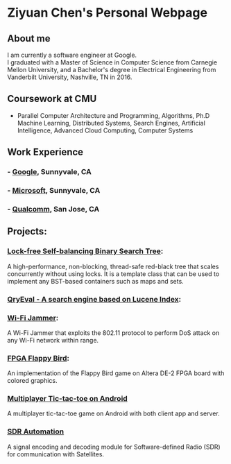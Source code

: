 # Ziyuan Chen's Personal Webpage

## About me
I am currently a software engineer at Google.<br />
I graduated with a Master of Science in Computer Science from Carnegie Mellon University, and a Bachelor's degree in Electrical Engineering from Vanderbilt University, Nashville, TN in 2016.

## Coursework at CMU
- Parallel Computer Architecture and Programming, Algorithms, Ph.D Machine Learning, Distributed Systems, Search Engines, Artificial Intelligence, Advanced Cloud Computing, Computer Systems

## Work Experience
### - [Google](https://www.google.com/about/), Sunnyvale, CA
### - [Microsoft](https://www.microsoft.com/en-us/), Sunnyvale, CA
### - [Qualcomm](https://www.qualcomm.com/), San Jose, CA

## Projects:
### [Lock-free Self-balancing Binary Search Tree](https://sarandia.github.io/lockfreebst/):
A high-performance, non-blocking, thread-safe red-black tree that scales concurrently without using locks. It is a template class that can be used to implement any BST-based containers such as maps and sets.

### [QryEval - A search engine based on Lucene Index](https://github.com/sarandia/CMU-11642-Search-Engines):

### [Wi-Fi Jammer](https://github.com/sarandia/WiFi_Jammer):
A Wi-Fi Jammer that exploits the 802.11 protocol to perform DoS attack on any Wi-Fi network within range.

### [FPGA Flappy Bird](https://github.com/sarandia/FPGA_Flappy_Bird):
An implementation of the Flappy Bird game on Altera DE-2 FPGA board with colored graphics.

### [Multiplayer Tic-tac-toe on Android](https://github.com/sarandia/tictactoe)
A multiplayer tic-tac-toe game on Android with both client app and server.

### [SDR Automation](https://github.com/sarandia/SDR_flow_automation)
A signal encoding and decoding module for Software-defined Radio (SDR) for communication with Satellites.
